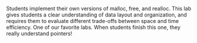 Students implement their own versions of malloc, free, and realloc. This lab
gives students a clear understanding of data layout and organization, and
requires them to evaluate different trade-offs between space and time
efficiency. One of our favorite labs. When students finish this one, they
really understand pointers!
